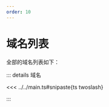 ```yaml
---
order: 10
---
```


# 域名列表

全部的域名列表如下：

::: details 域名

<<< ../../main.ts#snipaste{ts twoslash}

:::
